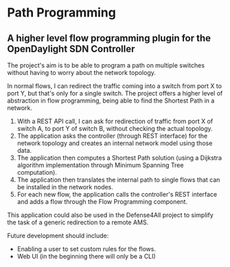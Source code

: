 # Path Programming
## A higher level flow programming plugin for the OpenDaylight SDN Controller

The project's aim is to be able to program a path on multiple switches without having to worry about the network topology.

In normal flows, I can redirect the traffic coming into a switch from port X to port Y, but that's only for a single switch.
The project offers a higher level of abstraction in flow programming, being able to find the Shortest Path in a network.

1. With a REST API call, I can ask for redirection of traffic from port X of switch A, to port Y of switch B, without checking the actual topology.
2. The application asks the controller (through REST interface) for the network topology and creates an internal network model using those data.
3. The application then computes a Shortest Path solution (using a Dijkstra algorithm implementation through Minimum Spanning Tree computation).
4. The application then translates the internal path to single flows that can be installed in the network nodes.
5. For each new flow, the application calls the controller's REST interface and adds a flow through the Flow Programming component.

This application could also be used in the Defense4All project to simplify the task of a generic redirection to a remote AMS.

Future development should include:
- Enabling a user to set custom rules for the flows.
- Web UI (in the beginning there will only be a CLI)
